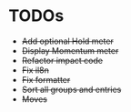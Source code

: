 # TODOs

- ~~Add optional Hold meter~~
- ~~Display Momentum meter~~
- ~~Refactor impact code~~
- ~~Fix il8n~~
- ~~Fix formatter~~
- ~~Sort all groups and entries~~
- ~~Moves~~
